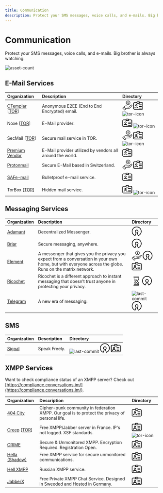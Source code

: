 ```yaml
---
title: Communication
description: Protect your SMS messages, voice calls, and e-mails. Big brother is always watching.
---
```


# Communication

Protect your SMS messages, voice calls, and e-mails. Big brother is always watching.

![asset-count](https://img.shields.io/badge/Tools%20%26%20Resources%20Available-19-A65F5F?style=for-the-badge)

## E-Mail Services

| Organization | Description | Directory |
| :--- | :--- | :--- |
| [CTemplar](https://ctemplar.com/) \[[TOR](http://ctemplarpizuduxk3fkwrieizstx33kg5chlvrh37nz73pv5smsvl6ad.onion/)\] | Anonymous E2EE \(End to End Encrypted\) email. | ![freemium-service](../../assets/img/icons/freemium.png) ![register-profile](../../assets/img/icons/registration.png) ![tor-icon](../../assets/img/icons/tor-icon.png) |
| Noxe \[[TOR](http://noxe622edajixluakfmma5dolaakdtmhfgtz7ninulfnecsbwoybogyd.onion/)\] | E-Mail provider. | ![register-profile](../../assets/img/icons/registration.png) ![tor-icon](../../assets/img/icons/tor-icon.png) |
| SecMail \[[TOR](http://secmail63sex4dfw6h2nsrbmfz2z6alwxe4e3adtkpd4pcvkhht4jdad.onion/)\] | Secure mail service in TOR. | ![freemium-service](../../assets/img/icons/freemium.png) ![register-profile](../../assets/img/icons/registration.png) ![tor-icon](../../assets/img/icons/tor-icon.png) |
| [Premium Vendor](https://premiumvendor.net/) | E-Mail provider utilized by vendors all around the world. | ![register-profile](../../assets/img/icons/registration.png) |
| [Protonmail](https://protonmail.com/) | Secure E-Mail based in Switzerland. | ![freemium-service](../../assets/img/icons/freemium.png) ![register-profile](../../assets/img/icons/registration.png) |
| [SAFe-mail](https://safe-mail.net) | Bulletproof e-mail service. | ![register-profile](../../assets/img/icons/registration.png) |
| TorBox \[[TOR](http://torbox36ijlcevujx7mjb4oiusvwgvmue7jfn2cvutwa6kl6to3uyqad.onion/index-en.php)\] | Hidden mail service. | ![register-profile](../../assets/img/icons/registration.png) ![tor-icon](../../assets/img/icons/tor-icon.png) |

## Messaging Services

| Organization | Description | Directory |
| :--- | :--- | :--- |
| [Adamant](https://adamant.im/) | Decentralized Messenger. | ![opensource](../../assets/img/icons/open-source.png) |
| [Briar](https://briarproject.org/) | Secure messaging, anywhere. | ![opensource](../../assets/img/icons/open-source.png) |
| [Element](https://element.io/) | A messenger that gives you the privacy you expect from a conversation in your own home, but with everyone across the globe. Runs on the matrix network. | ![freemium-service](../../assets/img/icons/freemium.png) ![opensource](../../assets/img/icons/open-source.png) ![register-profile](../../assets/img/icons/registration.png) |
| [Ricochet](https://ricochet.im/) | Ricochet is a different approach to instant messaging that doesn’t trust anyone in protecting your privacy. | ![no-recent-update](../../assets/img/icons/aged.png) ![opensource](../../assets/img/icons/open-source.png) |
| [Telegram](https://telegram.org/) | A new era of messaging. | ![last-commit](https://img.shields.io/github/last-commit/telegramdesktop/tdesktop?color=a65f5f&style=flat-square) ![opensource](../../assets/img/icons/open-source.png) |

## SMS

| Organization | Description | Directory |
| :--- | :--- | :--- |
| [Signal](https://www.signal.org/) | Speak Freely. | ![last-commit](https://img.shields.io/github/last-commit/signalapp/Signal-Desktop?color=a65f5f&style=flat-square) ![opensource](../../assets/img/icons/open-source.png) ![register-profile](../../assets/img/icons/registration.png) |

## XMPP Services

Want to check compliance status of an XMPP server? Check out [https://compliance.conversations.im/](https://compliance.conversations.im/).

| Organization | Description | Directory |
| :--- | :--- | :--- |
| [404 City](https://404.city/) | Cipher-punk community in federation XMPP. Our goal is to protect the privacy of personal life. | ![register-profile](../../assets/img/icons/registration.png) |
| [Creep](https://creep.im) \[[TOR](http://creep7nissfumwyx.onion)\] | Free XMPP/Jabber server in France. IP's not logged. XSF standards. | ![register-profile](../../assets/img/icons/registration.png) ![tor-icon](../../assets/img/icons/tor-icon.png) |
| [CRIME](https://crime.io) | Secure & Unmonitored XMPP. Encryption Required. Registration Open. | ![register-profile](../../assets/img/icons/registration.png) |
| [Hella \(Shadow\)](https://www.hell.la/) | Free XMPP service for secure unmonitored communications. | ![register-profile](../../assets/img/icons/registration.png) |
| [Hell XMPP](https://4ept.net/xmpp/) | Russian XMPP service. | ![register-profile](../../assets/img/icons/registration.png) |
| [JabberX](https://jabberx.net/) | Free Private XMPP Chat Service. Designed in Sweeded and Hosted in Germany. | ![register-profile](../../assets/img/icons/registration.png) |

